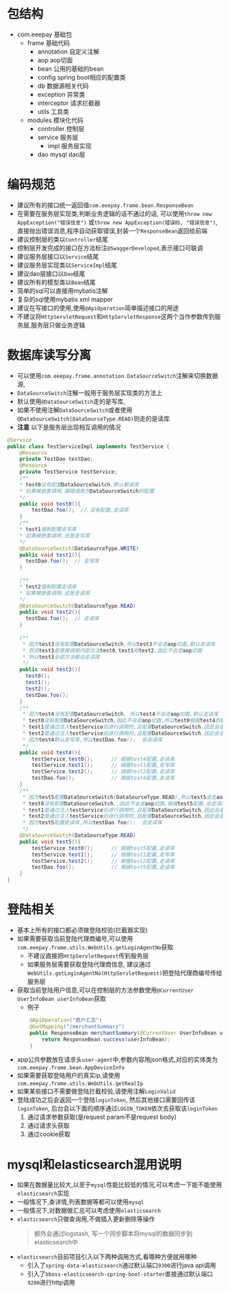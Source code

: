 # 包结构
- com.eeepay        基础包
    - frame         基础代码
        - annotation    自定义注解
        - aop           aop切面
        - bean          公用的基础的bean
        - config        spring boot相应的配置类
        - db            数据源相关代码
        - exception     异常类
        - interceptor   请求拦截器
        - utils         工具类
    - modules       模块化代码
        - controller    控制层 
        - service       服务层
            - impl      服务层实现
        - dao           mysql dao层

# 编码规范
- 建议所有的接口统一返回值`com.eeepay.frame.bean.ResponseBean`
- 在需要在服务层实现类,判断业务逻辑的话不通过的话,
    可以使用`throw new AppException("错误信息")` 或`throw new AppException(错误码, "错误信息")`,
    直接抛出错误消息,程序自动获取错误,封装一个`ResponseBean`返回给前端
- 建议控制层的类以`Controller`结尾
- 控制层开发完成的接口在方法标注`@SwaggerDeveloped`,表示接口可联调
- 建议服务层接口以`Service`结尾
- 建议服务层实现类以`ServiceImpl`结尾
- 建议dao层接口以`Dao`结尾
- 建议所有的模型类以`Bean`结尾
- 简单的sql可以直接用mybatis注解
- 复杂的sql使用mybatis xml mapper
- 建议在写接口的使用,使用`@ApiOperation`简单描述接口的用途
- 不建议将`HttpServletRequest`和`HttpServletResponse`这两个当作参数传到服务层,服务层只做业务逻辑

# 数据库读写分离
- 可以使用`com.eeepay.frame.annotation.DataSourceSwitch`注解来切换数据源,
- `DataSourceSwitch`注解一般用于服务层实现类的方法上
- 默认使用`@DataSourceSwitch`走的是写库,
- 如果不使用注解`DataSourceSwitch`或者使用`@DataSourceSwitch(DataSourceType.READ)`则走的是读库
- **注意** 以下是服务层出现相互调用的情况
```java
@Service
public class TestServiceImpl implements TestService {
    @Resource
    private TestDao testDao;
    @Resource
    private TestService testService;
    /**
    * test0没有配置DataSourceSwitch,默认都读库
    * 如果被嵌套调用,跟随调用方DataSourceSwitch的配置
    */
    public void test0(){
        testDao.foo();  // 没有配置,走读库
    }
    /**
    * test1强制配置走写库
    * 如果被嵌套调用,还是走写库
    */
    @DataSourceSwitch(DataSourceType.WRITE)
    public void test1(){
      testDao.foo();  // 走写库
    }
  
    /**
    * test2强制配置走读库
    * 如果被嵌套调用,还是走读库
    */
    @DataSourceSwitch(DataSourceType.READ)
    public void test2(){
      testDao.foo();  // 走读库
    }
  
    /** 
     * 因为test3没有配置DataSourceSwitch,所以test3不会走aop切面,默认走读库
     * 而且test3是直接调用内部方法test0,test1和test2,因此不会走aop切面
     * 所以test3全部方法都会走读库
     */
    public void test3(){
      test0();  
      test1();            
      test2();
      testDao.foo();  
    }
    /** 
     * 因为test4没有配置DataSourceSwitch, 所以test4不会走aop切面,默认走读库
     * test0没有配置DataSourceSwitch,因此不会走aop切面,所以test0根据test4的配置会走读库
     * test1是通过注入testService后进行调用的,且配置DataSourceSwitch,因此会走aop切面,所以test1会走写库
     * test2是通过注入testService后进行调用的,且配置DataSourceSwitch,因此会走aop切面,所以test2会走读库 
     * 因为test4默认走写库,所以testDao.foo();  会走读库  
     */
    public void test4(){
        testService.test0();      // 根据test4配置,走读库    
        testService.test1();      // 根据test1配置,走写库
        testService.test2();      // 根据test2配置,走读库
        testDao.foo();            // 根据test4配置,走读库  
    }
    /** 
     * 因为test5配置DataSourceSwitch(DataSourceType.READ),所以test5会走aop切面,因此test5会走读库
     * test0没有配置DataSourceSwitch,,因此不会走aop切面,根据test5配置,会走读库
     * test1是通过注入testService后进行调用的,且配置DataSourceSwitch,因此会走aop切面,所以test1会走写库
     * test2是通过注入testService后进行调用的,且配置DataSourceSwitch,因此会走aop切面,所以test2会走读库 
     * 因为test5配置走读库,所以testDao.foo();  会走读库
     */
    @DataSourceSwitch(DataSourceType.READ)
    public void test5(){
        testService.test0();      // 根据test5配置,走读库     
        testService.test1();      // 根据test1配置,走写库       
        testService.test2();      // 根据test2配置,走读库
        testDao.foo();            // 根据test5配置,走读库
    }
}
```

# 登陆相关
- 基本上所有的接口都必须做登陆校验(拦截器实现)
- 如果需要获取当前登陆代理商编号,可以使用`com.eeepay.frame.utils.WebUtils.getLoginAgentNo`获取
    - 不建议直接把`HttpServletRequest`传到服务层
    - 如果服务层需要获取登陆代理商信息,
        建议通过`WebUtils.getLoginAgentNo(HttpServletRequest)`把登陆代理商编号传给服务层
- 获取当前登陆用户信息,可以在控制层的方法参数使用`@CurrentUser UserInfoBean userInfoBean`获取
    - 例子
    ```java
        @ApiOperation("商户汇总")
        @GetMapping("/merchantSummary")
        public ResponseBean merchantSummary(@CurrentUser UserInfoBean userInfoBean) {
            return ResponseBean.success(userInfoBean);
        }
    ```
- app公共参数放在请求头`user-agent`中,参数内容用json格式,对应的实体类为`com.eeepay.frame.bean.AppDeviceInfo`
- 如果需要获取登陆用户的真实ip,请使用`com.eeepay.frame.utils.WebUtils.getRealIp`
- 如果某些接口不需要做登陆拦截校验,请使用注解`LoginValid`
- 登陆成功之后会返回一个登陆`loginToken`, 然后其他接口需要回传该`loginToken`, 
    后台会以下面的顺序通过`LOGIN_TOKEN`依次去获取该`loginToken`
    1. 通过请求参数获取(是request param不是request body)
    2. 通过请求头获取
    3. 通过cookie获取
        


# mysql和elasticsearch混用说明
- 如果在数据量比较大,以至于`mysql`性能比较低的情况,可以考虑一下能不能使用`elasticsearch`实现
- 一般情况下,查详情,列表数据等都可以使用`mysql`
- 一般情况下,对数据做汇总可以考虑使用`elasticsearch`
- `elasticsearch`只做查询用,不做插入更新删除等操作
    > 额外会通过logstash, 写一个同步脚本将mysql的数据同步到elasticsearch中
- `elasticsearch`目前项目引入以下两种调用方式,看哪种方便就用哪种
    - 引入了`spring-data-elasticsearch`通过默认端口`9300`进行java api调用
    - 引入了`bboss-elasticsearch-spring-boot-starter`直接通过默认端口`9200`进行http调用
        